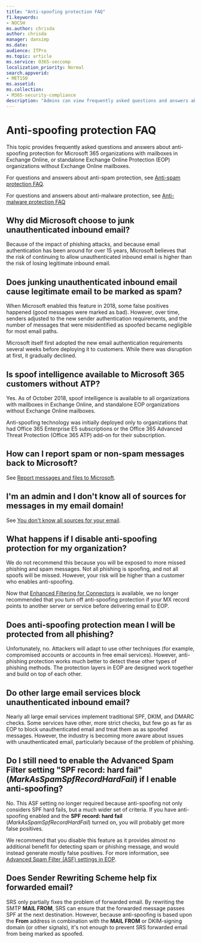 ```yaml
---
title: "Anti-spoofing protection FAQ"
f1.keywords:
- NOCSH
ms.author: chrisda
author: chrisda
manager: dansimp
ms.date:
audience: ITPro
ms.topic: article
ms.service: O365-seccomp
localization_priority: Normal
search.appverid:
- MET150
ms.assetid:
ms.collection:
- M365-security-compliance
description: "Admins can view frequently asked questions and answers about anti-spoofing protection in Exchange Online Protection (EOP)."
---
```


# Anti-spoofing protection FAQ

This topic provides frequently asked questions and answers about anti-spoofing protection for Microsoft 365 organizations with mailboxes in Exchange Online, or standalone Exchange Online Protection (EOP) organizations without Exchange Online mailboxes.

For questions and answers about anti-spam protection, see [Anti-spam protection FAQ](anti-spam-protection-faq.md).

For questions and answers about anti-malware protection, see [Anti-malware protection FAQ](anti-malware-protection-faq-eop.md)

## Why did Microsoft choose to junk unauthenticated inbound email?

Because of the impact of phishing attacks, and because email authentication has been around for over 15 years, Microsoft believes that the risk of continuing to allow unauthenticated inbound email is higher than the risk of losing legitimate inbound email.

## Does junking unauthenticated inbound email cause legitimate email to be marked as spam?

When Microsoft enabled this feature in 2018, some false positives happened (good messages were marked as bad). However, over time, senders adjusted to the new sender authentication requirements, and the number of messages that were misidentified as spoofed became negligible for most email paths.

Microsoft itself first adopted the new email authentication requirements several weeks before deploying it to customers. While there was disruption at first, it gradually declined.

## Is spoof intelligence available to Microsoft 365 customers without ATP?

Yes. As of October 2018, spoof intelligence is available to all organizations with mailboxes in Exchange Online, and standalone EOP organizations without Exchange Online mailboxes.

Anti-spoofing technology was initially deployed only to organizations that had Office 365 Enterprise E5 subscriptions or the Office 365 Advanced Threat Protection (Office 365 ATP) add-on for their subscription.

## How can I report spam or non-spam messages back to Microsoft?

See [Report messages and files to Microsoft](report-junk-email-messages-to-microsoft.md).

## I'm an admin and I don't know all of sources for messages in my email domain!

See [You don't know all sources for your email](email-validation-and-authentication.md#you-dont-know-all-sources-for-your-email).

## What happens if I disable anti-spoofing protection for my organization?

We do not recommend this because you will be exposed to more missed phishing and spam messages. Not all phishing is spoofing, and not all spoofs will be missed. However, your risk will be higher than a customer who enables anti-spoofing.

Now that [Enhanced Filtering for Connectors](https://docs.microsoft.com/exchange/mail-flow-best-practices/use-connectors-to-configure-mail-flow/enhanced-filtering-for-connectors) is available, we no longer recommended that you turn off anti-spoofing protection if your MX record points to another server or service before delivering email to EOP.

## Does anti-spoofing protection mean I will be protected from all phishing?

Unfortunately, no. Attackers will adapt to use other techniques (for example, compromised accounts or accounts in free email services). However, anti-phishing protection works much better to detect these other types of phishing methods. The protection layers in EOP are designed work together and build on top of each other.

## Do other large email services block unauthenticated inbound email?

Nearly all large email services implement traditional SPF, DKIM, and DMARC checks. Some services have other, more strict checks, but few go as far as EOP to block unauthenticated email and treat them as as spoofed messages. However, the industry is becoming more aware about issues with unauthenticated email, particularly because of the problem of phishing.

## Do I still need to enable the Advanced Spam Filter setting "SPF record: hard fail" (_MarkAsSpamSpfRecordHardFail_) if I enable anti-spoofing?

No. This ASF setting no longer required because anti-spoofing not only considers SPF hard fails, but a much wider set of criteria. If you have anti-spoofing enabled and the **SPF record: hard fail** (_MarkAsSpamSpfRecordHardFail_) turned on, you will probably get more false positives.

We recommend that you disable this feature as it provides almost no additional benefit for detecting spam or phishing message, and would instead generate mostly false positives. For more information, see [Advanced Spam Filter (ASF) settings in EOP](advanced-spam-filtering-asf-options.md).

## Does Sender Rewriting Scheme help fix forwarded email?

SRS only partially fixes the problem of forwarded email. By rewriting the SMTP **MAIL FROM**, SRS can ensure that the forwarded message passes SPF at the next destination. However, because anti-spoofing is based upon the **From** address in combination with the **MAIL FROM** or DKIM-signing domain (or other signals), it's not enough to prevent SRS forwarded email from being marked as spoofed.
